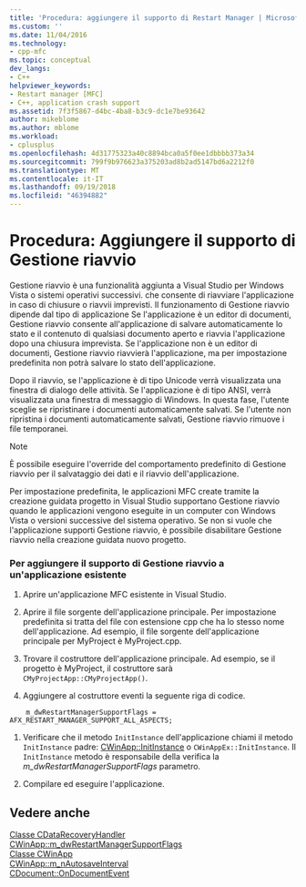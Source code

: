 ```yaml
---
title: 'Procedura: aggiungere il supporto di Restart Manager | Microsoft Docs'
ms.custom: ''
ms.date: 11/04/2016
ms.technology:
- cpp-mfc
ms.topic: conceptual
dev_langs:
- C++
helpviewer_keywords:
- Restart manager [MFC]
- C++, application crash support
ms.assetid: 7f3f5867-d4bc-4ba8-b3c9-dc1e7be93642
author: mikeblome
ms.author: mblome
ms.workload:
- cplusplus
ms.openlocfilehash: 4d31775323a40c8894bca0a5f0ee1dbbbb373a34
ms.sourcegitcommit: 799f9b976623a375203ad8b2ad5147bd6a2212f0
ms.translationtype: MT
ms.contentlocale: it-IT
ms.lasthandoff: 09/19/2018
ms.locfileid: "46394882"
---
```

# <a name="how-to-add-restart-manager-support"></a>Procedura: Aggiungere il supporto di Gestione riavvio

Gestione riavvio è una funzionalità aggiunta a Visual Studio per Windows Vista o sistemi operativi successivi. che consente di riavviare l'applicazione in caso di chiusure o riavvii imprevisti. Il funzionamento di Gestione riavvio dipende dal tipo di applicazione Se l'applicazione è un editor di documenti, Gestione riavvio consente all'applicazione di salvare automaticamente lo stato e il contenuto di qualsiasi documento aperto e riavvia l'applicazione dopo una chiusura imprevista. Se l'applicazione non è un editor di documenti, Gestione riavvio riavvierà l'applicazione, ma per impostazione predefinita non potrà salvare lo stato dell'applicazione.

Dopo il riavvio, se l'applicazione è di tipo Unicode verrà visualizzata una finestra di dialogo delle attività. Se l'applicazione è di tipo ANSI, verrà visualizzata una finestra di messaggio di Windows. In questa fase, l'utente sceglie se ripristinare i documenti automaticamente salvati. Se l'utente non ripristina i documenti automaticamente salvati, Gestione riavvio rimuove i file temporanei.

> [!NOTE]
>  È possibile eseguire l'override del comportamento predefinito di Gestione riavvio per il salvataggio dei dati e il riavvio dell'applicazione.

Per impostazione predefinita, le applicazioni MFC create tramite la creazione guidata progetto in Visual Studio supportano Gestione riavvio quando le applicazioni vengono eseguite in un computer con Windows Vista o versioni successive del sistema operativo. Se non si vuole che l'applicazione supporti Gestione riavvio, è possibile disabilitare Gestione riavvio nella creazione guidata nuovo progetto.

### <a name="to-add-support-for-the-restart-manager-to-an-existing-application"></a>Per aggiungere il supporto di Gestione riavvio a un'applicazione esistente

1. Aprire un'applicazione MFC esistente in Visual Studio.

1. Aprire il file sorgente dell'applicazione principale. Per impostazione predefinita si tratta del file con estensione cpp che ha lo stesso nome dell'applicazione. Ad esempio, il file sorgente dell'applicazione principale per MyProject è MyProject.cpp.

1. Trovare il costruttore dell'applicazione principale. Ad esempio, se il progetto è MyProject, il costruttore sarà `CMyProjectApp::CMyProjectApp()`.

1. Aggiungere al costruttore eventi la seguente riga di codice.

```
    m_dwRestartManagerSupportFlags = AFX_RESTART_MANAGER_SUPPORT_ALL_ASPECTS;
```

1. Verificare che il metodo `InitInstance` dell'applicazione chiami il metodo `InitInstance` padre: [CWinApp::InitInstance](../mfc/reference/cwinapp-class.md#initinstance) o `CWinAppEx::InitInstance`. Il `InitInstance` metodo è responsabile della verifica la *m_dwRestartManagerSupportFlags* parametro.

1. Compilare ed eseguire l'applicazione.

## <a name="see-also"></a>Vedere anche

[Classe CDataRecoveryHandler](../mfc/reference/cdatarecoveryhandler-class.md)<br/>
[CWinApp::m_dwRestartManagerSupportFlags](../mfc/reference/cwinapp-class.md#m_dwrestartmanagersupportflags)<br/>
[Classe CWinApp](../mfc/reference/cwinapp-class.md)<br/>
[CWinApp::m_nAutosaveInterval](../mfc/reference/cwinapp-class.md#m_nautosaveinterval)<br/>
[CDocument::OnDocumentEvent](../mfc/reference/cdocument-class.md#ondocumentevent)

